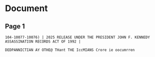 # Document

## Page 1

```text
104-10077-10076) | 2025 RELEASE UNDER THE PRESIDENT JOHN F. KENNEDY ASSASSINATION RECORDS ACT OF 1992 |

DEDPANNICTIAN AY OTHE@ THant THE IccMIANS Crore ie oocumrren
```

